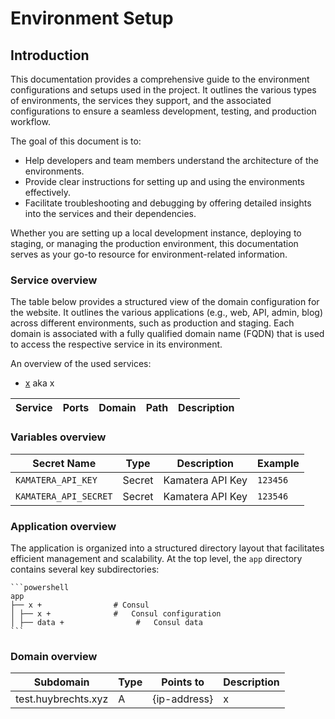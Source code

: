 # Environment Setup

## Introduction

This documentation provides a comprehensive guide to the environment configurations and setups used in the project. It outlines the various types of environments, the services they support, and the associated configurations to ensure a seamless development, testing, and production workflow.

The goal of this document is to:

- Help developers and team members understand the architecture of the environments.
- Provide clear instructions for setting up and using the environments effectively.
- Facilitate troubleshooting and debugging by offering detailed insights into the services and their dependencies.

Whether you are setting up a local development instance, deploying to staging, or managing the production environment, this documentation serves as your go-to resource for environment-related information.

### Service overview

The table below provides a structured view of the domain configuration for the website. It outlines the various applications (e.g., web, API, admin, blog) across different environments, such as production and staging. Each domain is associated with a fully qualified domain name (FQDN) that is used to access the respective service in its environment.

An overview of the used services:

- [x](x) aka x

| Service | Ports | Domain | Path | Description |
|---------|-------|------- | ---- | ----------- |

### Variables overview

| Secret Name           | Type   | Description                       | Example  |
|-----------------------|--------|-----------------------------------|--------- |
| `KAMATERA_API_KEY`    | Secret | Kamatera API Key                  | `123456` |
| `KAMATERA_API_SECRET` | Secret | Kamatera API Key                  | `123546` |

### Application overview

The application is organized into a structured directory layout that facilitates efficient management and scalability. At the top level, the `app` directory contains several key subdirectories:

    ```powershell
    app
    ├── x +                # Consul
    │ ├── x +              #   Consul configuration
    │ ├── data +                #   Consul data
    ```

### Domain overview

| Subdomain                         | Type | Points to        | Description                                        |
|-----------------------------------|------|------------------|----------------------------------------------------|
| test.huybrechts.xyz               | A    | {ip-address}     | x           |

